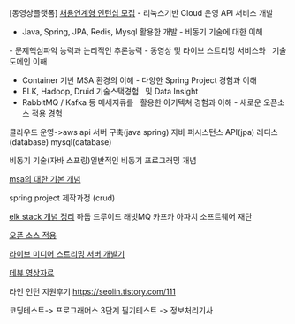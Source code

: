 [동영상플랫폼] [채용연계형 인턴십 모집](https://recruit.navercorp.com/naver/job/detail/developer?annoId=20003170&classId=&jobId=&entTypeCd=004&searchTxt=&searchSysComCd=)
- 리눅스기반 Cloud 운영 API 서비스 개발
- Java, Spring, JPA, Redis, Mysql 활용한 개발
- 비동기 기술에 대한 이해

- 문제핵심파악 능력과 논리적인 추론능력
- 동영상 및 라이브 스트리밍 서비스와
  기술 도메인 이해
- Container 기반 MSA 환경의 이해
- 다양한 Spring Project 경험과 이해
- ELK, Hadoop, Druid 기술스택경험
  및 Data Insight
- RabbitMQ / Kafka 등 메세지큐를
  활용한 아키텍쳐 경험과 이해
- 새로운 오픈소스 적용 경험

클라우드 운영->aws
api 서버 구축(java spring)
자바 퍼시스턴스 API(jpa)
레디스(database)
mysql(database)

비동기 기술(자바 스프링)일반적인 비동기 프로그래밍 개념

[msa의 대한 기본 개념](https://velog.io/@tedigom/MSA-%EC%A0%9C%EB%8C%80%EB%A1%9C-%EC%9D%B4%ED%95%B4%ED%95%98%EA%B8%B0-1-MSA%EC%9D%98-%EA%B8%B0%EB%B3%B8-%EA%B0%9C%EB%85%90-3sk28yrv0e)

spring project 제작과정 (crud)

[elk stack 개념 정리](https://heowc.tistory.com/49)
하둡
드루이드
래빗MQ
카프카
아파치 소프트웨어 재단

[오픈 소스 적용](https://velog.io/@ppp3195/%EC%98%A4%ED%94%88%EC%86%8C%EC%8A%A4-%EC%9E%85%EB%AC%B8%EC%9D%84-%EC%9C%84%ED%95%9C-%EC%95%84%EC%A3%BC-%EA%B5%AC%EC%B2%B4%EC%A0%81%EC%9D%B8-%EA%B0%80%EC%9D%B4%EB%93%9C)

[라이브 미디어 스트리밍 서버 개발기](https://tv.naver.com/v/11208504)

[데뷰 영상자료](https://deview.kr/data/deview/2019/presentation/[243-2]Deview2019_%EA%B3%A0%ED%92%88%EC%A7%88_%EB%9D%BC%EC%9D%B4%EB%B8%8C_%EC%84%9C%EB%B9%84%EC%8A%A4%EC%9D%98_%EC%9C%A0%EC%A7%80%EB%B9%84%EA%B2%B0_%EB%9D%BC%EC%9D%B4%EB%B8%8C%EB%AF%B8%EB%94%94%EC%96%B4%EC%8A%A4%ED%8A%B8%EB%A6%AC%EB%B0%8D%EC%84%9C%EB%B2%84%EA%B0%9C%EB%B0%9C%EA%B8%B0_FINAL.pdf)

라인 인턴 지원후기 https://seolin.tistory.com/111

코딩테스트-> 프로그래머스 3단계
필기테스트 -> 정보처리기사

